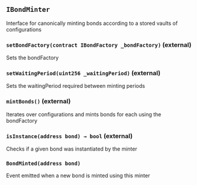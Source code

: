 ## `IBondMinter`

Interface for canonically minting bonds according to a stored vaults of configurations




### `setBondFactory(contract IBondFactory _bondFactory)` (external)

Sets the bondFactory




### `setWaitingPeriod(uint256 _waitingPeriod)` (external)

Sets the waitingPeriod required between minting periods




### `mintBonds()` (external)

Iterates over configurations and mints bonds for each using the bondFactory



### `isInstance(address bond) → bool` (external)

Checks if a given bond was instantiated by the minter




### `BondMinted(address bond)`

Event emitted when a new bond is minted using this minter






